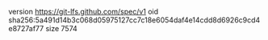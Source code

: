 version https://git-lfs.github.com/spec/v1
oid sha256:5a491d14b3c068d05975127cc7c18e6054daf4e14cdd8d6926c9cd4e8727af77
size 7574

